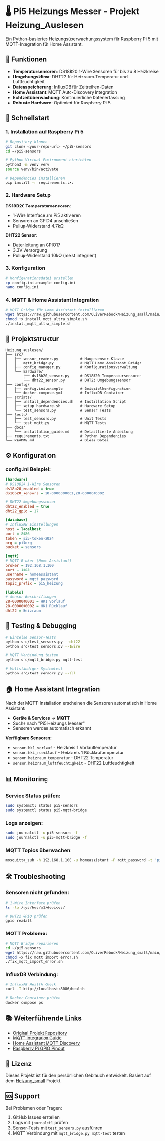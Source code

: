 # 🌡️ Pi5 Heizungs Messer - Projekt Heizung_Auslesen

Ein Python-basiertes Heizungsüberwachungssystem für Raspberry Pi 5 mit MQTT-Integration für Home Assistant.

## 🎯 Funktionen

- **Temperatursensoren**: DS18B20 1-Wire Sensoren für bis zu 8 Heizkreise
- **Umgebungsklima**: DHT22 für Heizraum-Temperatur und Luftfeuchtigkeit  
- **Datenspeicherung**: InfluxDB für Zeitreihen-Daten
- **Home Assistant**: MQTT Auto-Discovery Integration
- **Echtzeitüberwachung**: Kontinuierliche Datenerfassung
- **Robuste Hardware**: Optimiert für Raspberry Pi 5

## 🚀 Schnellstart

### 1. Installation auf Raspberry Pi 5

```bash
# Repository klonen
git clone <your-repo-url> ~/pi5-sensors
cd ~/pi5-sensors

# Python Virtual Environment einrichten
python3 -m venv venv
source venv/bin/activate

# Dependencies installieren
pip install -r requirements.txt
```

### 2. Hardware Setup

**DS18B20 Temperatursensoren:**
- 1-Wire Interface am Pi5 aktivieren
- Sensoren an GPIO4 anschließen
- Pullup-Widerstand 4.7kΩ

**DHT22 Sensor:**
- Datenleitung an GPIO17
- 3.3V Versorgung
- Pullup-Widerstand 10kΩ (meist integriert)

### 3. Konfiguration

```bash
# Konfigurationsdatei erstellen
cp config.ini.example config.ini
nano config.ini
```

### 4. MQTT & Home Assistant Integration

```bash
# MQTT Bridge für Home Assistant installieren
wget https://raw.githubusercontent.com/OliverRebock/Heizung_small/main/install_mqtt_ultra_simple.sh
chmod +x install_mqtt_ultra_simple.sh
./install_mqtt_ultra_simple.sh
```

## 📁 Projektstruktur

```
Heizung_auslesen/
├── src/
│   ├── sensor_reader.py          # Hauptsensor-Klasse
│   ├── mqtt_bridge.py            # MQTT Home Assistant Bridge
│   ├── config_manager.py         # Konfigurationsverwaltung
│   └── hardware/
│       ├── ds18b20_sensor.py     # DS18B20 Temperatursensoren
│       └── dht22_sensor.py       # DHT22 Umgebungssensor
├── config/
│   ├── config.ini.example        # Beispielkonfiguration
│   └── docker-compose.yml        # InfluxDB Container
├── scripts/
│   ├── install_dependencies.sh   # Installation Script
│   ├── setup_hardware.sh         # Hardware Setup
│   └── test_sensors.py           # Sensor Tests
├── tests/
│   ├── test_sensors.py           # Unit Tests
│   └── test_mqtt.py              # MQTT Tests
├── docs/
│   └── installation_guide.md     # Detaillierte Anleitung
├── requirements.txt              # Python Dependencies
└── README.md                     # Diese Datei
```

## ⚙️ Konfiguration

### config.ini Beispiel:

```ini
[hardware]
# DS18B20 1-Wire Sensoren
ds18b20_enabled = true
ds18b20_sensors = 28-0000000001,28-0000000002

# DHT22 Umgebungssensor  
dht22_enabled = true
dht22_gpio = 17

[database]
# InfluxDB Einstellungen
host = localhost
port = 8086
token = pi5-token-2024
org = pi5org
bucket = sensors

[mqtt]
# MQTT Broker (Home Assistant)
broker = 192.168.1.100
port = 1883
username = homeassistant
password = mqtt_password
topic_prefix = pi5_heizung

[labels]
# Sensor Beschriftungen
28-0000000001 = HK1 Vorlauf
28-0000000002 = HK1 Rücklauf
dht22 = Heizraum
```

## 🧪 Testing & Debugging

```bash
# Einzelne Sensor-Tests
python src/test_sensors.py --dht22
python src/test_sensors.py --1wire

# MQTT Verbindung testen
python src/mqtt_bridge.py mqtt-test

# Vollständiger Systemtest
python src/test_sensors.py --all
```

## 🏠 Home Assistant Integration

Nach der MQTT-Installation erscheinen die Sensoren automatisch in Home Assistant:

- **Geräte & Services** → **MQTT**
- Suche nach "Pi5 Heizungs Messer"
- Sensoren werden automatisch erkannt

**Verfügbare Sensoren:**
- `sensor.hk1_vorlauf` - Heizkreis 1 Vorlauftemperatur
- `sensor.hk1_ruecklauf` - Heizkreis 1 Rücklauftemperatur  
- `sensor.heizraum_temperatur` - DHT22 Temperatur
- `sensor.heizraum_luftfeuchtigkeit` - DHT22 Luftfeuchtigkeit

## 📊 Monitoring

### Service Status prüfen:
```bash
sudo systemctl status pi5-sensors
sudo systemctl status pi5-mqtt-bridge
```

### Logs anzeigen:
```bash
sudo journalctl -u pi5-sensors -f
sudo journalctl -u pi5-mqtt-bridge -f
```

### MQTT Topics überwachen:
```bash
mosquitto_sub -h 192.168.1.100 -u homeassistant -P mqtt_password -t 'pi5_heizung/+/state'
```

## 🛠️ Troubleshooting

### Sensoren nicht gefunden:
```bash
# 1-Wire Interface prüfen
ls -la /sys/bus/w1/devices/

# DHT22 GPIO prüfen
gpio readall
```

### MQTT Probleme:
```bash
# MQTT Bridge reparieren
cd ~/pi5-sensors
wget https://raw.githubusercontent.com/OliverRebock/Heizung_small/main/fix_mqtt_import_error.sh
chmod +x fix_mqtt_import_error.sh
./fix_mqtt_import_error.sh
```

### InfluxDB Verbindung:
```bash
# InfluxDB Health Check
curl -I http://localhost:8086/health

# Docker Container prüfen
docker compose ps
```

## 📚 Weiterführende Links

- [Original Projekt Repository](https://github.com/OliverRebock/Heizung_small)
- [MQTT Integration Guide](https://github.com/OliverRebock/Heizung_small/blob/main/MQTT_INTEGRATION.md)
- [Home Assistant MQTT Discovery](https://www.home-assistant.io/docs/mqtt/discovery/)
- [Raspberry Pi GPIO Pinout](https://pinout.xyz/)

## 📝 Lizenz

Dieses Projekt ist für den persönlichen Gebrauch entwickelt. Basiert auf dem [Heizung_small](https://github.com/OliverRebock/Heizung_small) Projekt.

## 🆘 Support

Bei Problemen oder Fragen:
1. GitHub Issues erstellen
2. Logs mit `journalctl` prüfen
3. Sensor-Tests mit `test_sensors.py` ausführen
4. MQTT Verbindung mit `mqtt_bridge.py mqtt-test` testen
